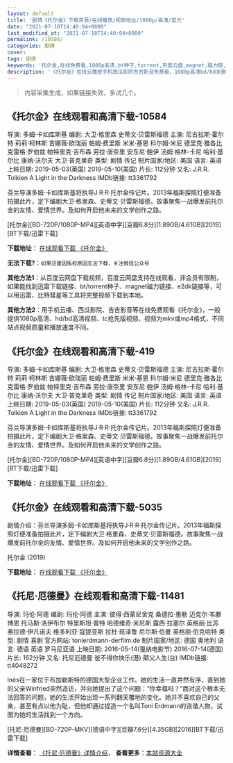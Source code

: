 ```yaml
---
layout: default
title: '剧情《托尔金》下载资源/在线播放/视频地址/1080p/高清/蓝光'
date: "2021-07-10T14:40:04+0800"
last_modified_at: "2021-07-10T14:40:04+0800"
permalink: /10584/
categories: 剧情
cover:
tags: 剧情
keywords: '托尔金,在线免费看,1080p高清,bt种子,torrent,百度云盘,magnet,磁力链,迅雷下载资源'
description: '《托尔金》在线云播放手机西瓜影院吉吉影音免费看，1080p高清bd/hd未删减完整版和tc抢先枪版，mkv/mp4格式，附带bt/torrent种子、magnet/磁力链、百度云盘、网盘资源迅雷下载链接'
---
```


>内容采集生成，如果链接失效，多试几个。


## 《托尔金》在线观看和高清下载-10584

导演: 多姆·卡如库斯基 编剧: 大卫·格里森 史蒂文·贝雷斯福德 主演: 尼古拉斯·霍尔特 莉莉·柯林斯 吉娜薇·欧瑞丽 帕姆·费里斯 米米·基恩 科尔姆·米尼 德里克·雅各比 克雷格·罗伯兹 帕特里克·吉布森 劳拉·唐奈里 安东尼·鲍伊 汤姆·格林-卡尼 哈利·基尔比 康纳·沃尔夫 大卫·普克里奇 类型: 剧情 传记 制片国家/地区: 美国 语言: 英语 上映日期: 2019-05-03(英国) 2019-05-10(美国) 片长: 112分钟 又名: J.R.R. Tolkien A Light in the Darkness IMDb链接: tt3361792

芬兰导演多姆·卡如库斯基将执导J·R·R·托尔金传记片。2013年福斯探照灯便准备拍摄此片，定下编剧大卫·格里森、史蒂文·贝雷斯福德。故事聚焦一战爆发前托尔金的友情、爱情世界。及如何开启他未来的文学创作之路。


[托尔金][BD-720P/1080P-MP4][英语中字][豆瓣6.8分][1.89GB/4.61GB][2019][BT下载/迅雷下载]

**下载地址**： [在线观看下载 《托尔金》](https://www.btdx8.com/torrent/tej_2019.html) 


**无法下载?**：`如果迅雷因版权原因无法下载，关注微信公众号 `

**其他方法1**：从百度云网盘下载视频，百度云网盘支持在线观看，非会员有限制，如果能找到迅雷下载链接、bt/torrent种子、magnet磁力链接、e2dk链接等，可以用迅雷、比特彗星等工具将完整视频下载到本地。

**其他方法2**：用手机云播、西瓜影院、吉吉影音等在线免费观看《托尔金》，一般提供1080p高清、hd/bd高清视频、tc抢先版视频，视频为mkv或mp4格式，不同站点视频质量和播放速度不同。


## 《托尔金》在线观看和高清下载-419

导演: 多姆·卡如库斯基 编剧: 大卫·格里森 史蒂文·贝雷斯福德 主演: 尼古拉斯·霍尔特 莉莉·柯林斯 吉娜薇·欧瑞丽 帕姆·费里斯 米米·基恩 科尔姆·米尼 德里克·雅各比 克雷格·罗伯兹 帕特里克·吉布森 劳拉·唐奈里 安东尼·鲍伊 汤姆·格林-卡尼 哈利·基尔比 康纳·沃尔夫 大卫·普克里奇 类型: 剧情 传记 制片国家/地区: 美国 语言: 英语 上映日期: 2019-05-03(英国) 2019-05-10(美国) 片长: 112分钟 又名: J.R.R. Tolkien A Light in the Darkness IMDb链接: tt3361792

芬兰导演多姆·卡如库斯基将执导J·R·R·托尔金传记片。2013年福斯探照灯便准备拍摄此片，定下编剧大卫·格里森、史蒂文·贝雷斯福德。故事聚焦一战爆发前托尔金的友情、爱情世界。及如何开启他未来的文学创作之路。


[托尔金][BD-720P/1080P-MP4][英语中字][豆瓣6.8分][1.89GB/4.61GB][2019][BT下载/迅雷下载]

**下载地址**： [在线观看下载 《托尔金》](https://www.btdx8.com/torrent/tej_2019.html) 


## 《托尔金》在线观看和高清下载-5035

剧情介绍：芬兰导演多姆·卡如库斯基将执导J·R·R·托尔金传记片。2013年福斯探照灯便准备拍摄此片，定下编剧大卫·格里森、史蒂文·贝雷斯福德。故事聚焦一战爆发前托尔金的友情、爱情世界。及如何开启他未来的文学创作之路。


托尔金 (2019)

**下载地址**： [在线观看下载 《托尔金》](https://www.btbtdy.me/btdy/dy16787.html) 


## 《托尼·厄德曼》在线观看和高清下载-11481

导演: 玛伦·阿德 编剧: 玛伦·阿德 主演: 彼得·西蒙尼舍克 桑德拉·惠勒 迈克尔·韦滕博恩 托马斯·洛伊布尔 特里斯坦·普特 哈德维奇·米尼斯 露西·拉塞尔 英格丽·比苏 弗拉德·伊凡诺夫 维多利亚·寇提亚斯 拉杜·班泽鲁 尼尔斯·伯曼 英格丽·伯克哈特 类型: 剧情 喜剧 官方网站: tonierdmann-derfilm.de 制片国家/地区: 德国 奥地利 语言: 德语 英语 罗马尼亚语 上映日期: 2016-05-14(戛纳电影节) 2016-07-14(德国) 片长: 162分钟 又名: 托尼厄德曼 爸不得你快乐(港) 颠父人生(台) IMDb链接: tt4048272

Inès在一家位于布加勒斯特的德国大型企业工作。她的生活一直井然有序，直到她的父亲Winfried突然造访，并向她提出了这个问题：“你幸福吗？”面对这个根本无法回答的问题，她的生活开始出现一系列翻天覆地的变化。她并不喜欢自己的父亲，甚至有点以他为耻，但他却通过捏造一个名叫Toni Erdmann的诙谐人物，试图为她的生活找到一个方向。


[托尼·厄德曼][BD-720P-MKV][德语中字][豆瓣7.6分][4.35GB][2016][BT下载/迅雷下载]

**详情查看**： [《托尼·厄德曼》详情介绍](/movie/11481/)， **查看更多**：[本站资源大全](/movie/t/all/)

